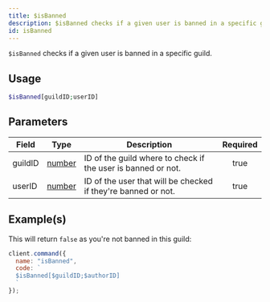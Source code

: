 ```yaml
---
title: $isBanned
description: $isBanned checks if a given user is banned in a specific guild.
id: isBanned
---
```


`$isBanned` checks if a given user is banned in a specific guild.

## Usage

```php
$isBanned[guildID;userID]
```

## Parameters

| Field   | Type                                                                                              | Description                                                   | Required |
| ------- | ------------------------------------------------------------------------------------------------- | ------------------------------------------------------------- | :------: |
| guildID | [number](https://developer.mozilla.org/en-US/docs/Web/JavaScript/Reference/Global_Objects/Number) | ID of the guild where to check if the user is banned or not.  |   true   |
| userID  | [number](https://developer.mozilla.org/en-US/docs/Web/JavaScript/Reference/Global_Objects/Number) | ID of the user that will be checked if they're banned or not. |   true   |

## Example(s)

This will return `false` as you're not banned in this guild:

```javascript
client.command({
  name: "isBanned",
  code: `
  $isBanned[$guildID;$authorID]
  `
});
```
